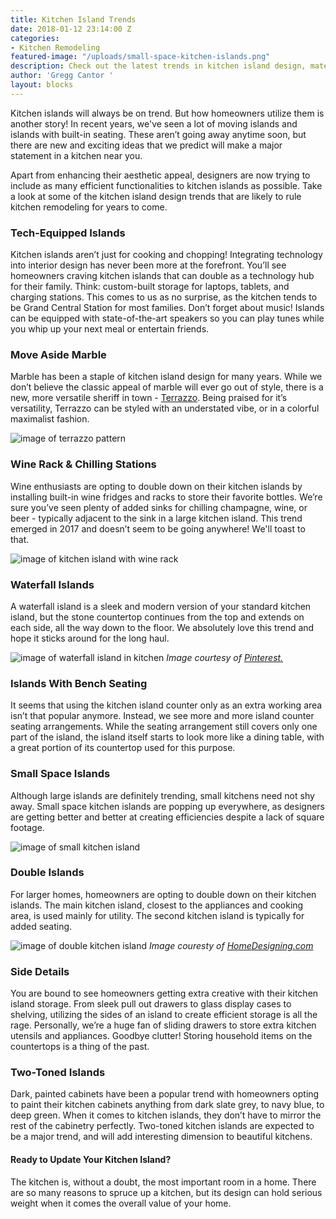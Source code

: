 ```yaml
---
title: Kitchen Island Trends
date: 2018-01-12 23:14:00 Z
categories:
- Kitchen Remodeling
featured-image: "/uploads/small-space-kitchen-islands.png"
description: Check out the latest trends in kitchen island design, materials, and features for your kitchen.
author: 'Gregg Cantor '
layout: blocks
---
```


Kitchen islands will always be on trend. But how homeowners utilize them is another story! In recent years, we've seen a lot of moving islands and islands with built-in seating. These aren’t going away anytime soon, but there are new and exciting ideas that we predict will make a major statement in a kitchen near you.

Apart from enhancing their aesthetic appeal, designers are now trying to include as many efficient functionalities to kitchen islands as possible. Take a look at some of the kitchen island design trends that are likely to rule kitchen remodeling for years to come.

### Tech-Equipped Islands

Kitchen islands aren’t just for cooking and chopping! Integrating technology into interior design has never been more at the forefront. You’ll see homeowners craving kitchen islands that can double as a technology hub for their family. Think: custom-built storage for laptops, tablets, and charging stations. This comes to us as no surprise, as the kitchen tends to be Grand Central Station for most families. Don’t forget about music! Islands can be equipped with state-of-the-art speakers so you can play tunes while you whip up your next meal or entertain friends.

### Move Aside Marble

Marble has been a staple of kitchen island design for many years. While we don’t believe the classic appeal of marble will ever go out of style, there is a new, more versatile sheriff in town - [Terrazzo](https://www.apartmenttherapy.com/on-trend-terrazzo-is-making-a-major-comeback-241123). Being praised for it’s versatility, Terrazzo can be styled with an understated vibe, or in a colorful maximalist fashion.

![image of terrazzo pattern](/uploads/terrazzo.png "Terrazzo: Coming to a Kitchen Near Your in 2018")

### Wine Rack & Chilling Stations

Wine enthusiasts are opting to double down on their kitchen islands by installing built-in wine fridges and racks to store their favorite bottles. We’re sure you’ve seen plenty of added sinks for chilling champagne, wine, or beer - typically adjacent to the sink in a large kitchen island. This trend emerged in 2017 and doesn’t seem to be going anywhere! We'll toast to that.

![image of kitchen island with wine rack](/uploads/wine-rack-kitchen-island.png "Kitchen Islands with Installed Wine Racks Will Be Big")

### Waterfall Islands

A waterfall island is a sleek and modern version of your standard kitchen island, but the stone countertop continues from the top and extends on each side, all the way down to the floor. We absolutely love this trend and hope it sticks around for the long haul.

![image of waterfall island in kitchen](/uploads/waterfall-counter.png "Waterfall Islands Add a Modern Feel to Your Kitchen")
_Image courtesy of [Pinterest.](https://www.pinterest.com/search/pins/?q=waterfall%20kitchen%20island&rs=typed&term_meta\[\]=waterfall%7Ctyped&term_meta\[\]=kitchen%7Ctyped&term_meta\[\]=island%7Ctyped)_

### Islands With Bench Seating

It seems that using the kitchen island counter only as an extra working area isn’t that popular anymore. Instead, we see more and more island counter seating arrangements. While the seating arrangement still covers only one part of the island, the island itself starts to look more like a dining table, with a great portion of its countertop used for this purpose.

### Small Space Islands

Although large islands are definitely trending, small kitchens need not shy away. Small space kitchen islands are popping up everywhere, as designers are getting better and better at creating efficiencies despite a lack of square footage.

![image of small kitchen island](/uploads/small-space-kitchen-islands.png "Small Space Kitchen Islands Pack In a Lot of Style")

### Double Islands

For larger homes, homeowners are opting to double down on their kitchen islands. The main kitchen island, closest to the appliances and cooking area, is used mainly for utility. The second kitchen island is typically for added seating.

![image of double kitchen island](/uploads/double-island.jpg "Double Kitchen Islands are Twice the Fun")
_Image couresty of [HomeDesigning.com](http://www.home-designing.com/2012/06/perfectly-peaceful-designer-pad/wooden-kitchen-island-units)_

### Side Details

You are bound to see homeowners getting extra creative with their kitchen island storage. From sleek pull out drawers to glass display cases to shelving, utilizing the sides of an island to create efficient storage is all the rage. Personally, we’re a huge fan of sliding drawers to store extra kitchen utensils and appliances. Goodbye clutter! Storing household items on the countertops is a thing of the past.

### Two-Toned Islands

Dark, painted cabinets have been a popular trend with homeowners opting to paint their kitchen cabinets anything from dark slate grey, to navy blue, to deep green. When it comes to kitchen islands, they don’t have to mirror the rest of the cabinetry perfectly. Two-toned kitchen islands are expected to be a major trend, and will add interesting dimension to beautiful kitchens.

#### Ready to Update Your Kitchen Island?

The kitchen is, without a doubt, the most important room in a home. There are so many reasons to spruce up a kitchen, but its design can hold serious weight when it comes the overall value of your home.
